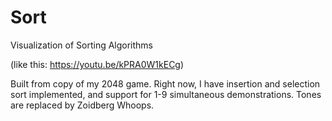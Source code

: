 # Sort
Visualization of Sorting Algorithms

(like this: https://youtu.be/kPRA0W1kECg)

Built from copy of my 2048 game. Right now, I have insertion and selection sort implemented, and support for 1-9 simultaneous demonstrations. Tones are replaced by Zoidberg Whoops.
